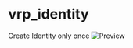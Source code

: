 # vrp_identity
Create Identity only once
![Preview](https://cdn.discordapp.com/attachments/829477911253483531/932283223273250877/unknown.png)
